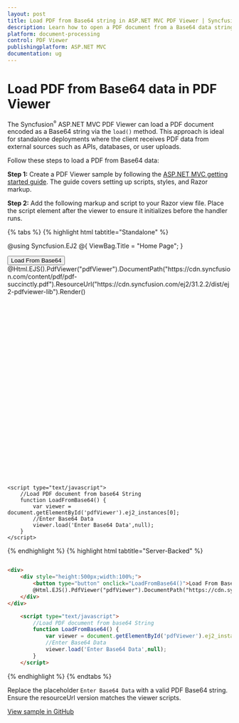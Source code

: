 ```yaml
---
layout: post
title: Load PDF from Base64 string in ASP.NET MVC PDF Viewer | Syncfusion
description: Learn how to open a PDF document from a Base64 data string in the Syncfusion ASP.NET MVC PDF Viewer using the load() method for standalone deployments.
platform: document-processing
control: PDF Viewer
publishingplatform: ASP.NET MVC
documentation: ug
---
```


# Load PDF from Base64 data in PDF Viewer

The Syncfusion<sup style="font-size:70%">&reg;</sup> ASP.NET MVC PDF Viewer can load a PDF document encoded as a Base64 string via the `load()` method. This approach is ideal for standalone deployments where the client receives PDF data from external sources such as APIs, databases, or user uploads.

Follow these steps to load a PDF from Base64 data:

**Step 1:** Create a PDF Viewer sample by following the [ASP.NET MVC getting started guide](https://help.syncfusion.com/document-processing/pdf/pdf-viewer/asp-net-mvc/getting-started/). The guide covers setting up scripts, styles, and Razor markup.

**Step 2:** Add the following markup and script to your Razor view file. Place the script element after the viewer to ensure it initializes before the handler runs.

{% tabs %}
{% highlight html tabtitle="Standalone" %}

@using Syncfusion.EJ2
@{
    ViewBag.Title = "Home Page";
}
<div>
    <div style="height:500px;width:100%;">
        <button type="button" onclick="LoadFromBase64()">Load From Base64</button>
        @Html.EJS().PdfViewer("pdfViewer").DocumentPath("https://cdn.syncfusion.com/content/pdf/pdf-succinctly.pdf").ResourceUrl("https://cdn.syncfusion.com/ej2/31.2.2/dist/ej2-pdfviewer-lib").Render()
    </div>
</div>

    <script type="text/javascript">
        //Load PDF document from base64 String
        function LoadFromBase64() {
            var viewer = document.getElementById('pdfViewer').ej2_instances[0];
            //Enter Base64 Data
            viewer.load('Enter Base64 Data',null);
        }
    </script>

{% endhighlight %}
{% highlight html tabtitle="Server-Backed" %}
```html

<div>
    <div style="height:500px;width:100%;">
        <button type="button" onclick="LoadFromBase64()">Load From Base64</button>
        @Html.EJS().PdfViewer("pdfViewer").DocumentPath("https://cdn.syncfusion.com/content/pdf/pdf-succinctly.pdf").ServiceUrl(VirtualPathUtility.ToAbsolute("~/api/PdfViewer/")).Render()
    </div>
</div>

    <script type="text/javascript">
        //Load PDF document from base64 String
        function LoadFromBase64() {
            var viewer = document.getElementById('pdfViewer').ej2_instances[0];
            //Enter Base64 Data
            viewer.load('Enter Base64 Data',null);
        }
    </script>

```
{% endhighlight %}
{% endtabs %}

Replace the placeholder `Enter Base64 Data` with a valid PDF Base64 string. Ensure the resourceUrl version matches the viewer scripts.

[View sample in GitHub](https://github.com/SyncfusionExamples/mvc-pdf-viewer-examples/tree/master/How%20to)